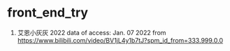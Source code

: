 # front_end_try

1. 艾恩小灰灰 2022 data of access: Jan. 07 2022 from https://www.bilibili.com/video/BV1jL4y1b7tJ?spm_id_from=333.999.0.0
